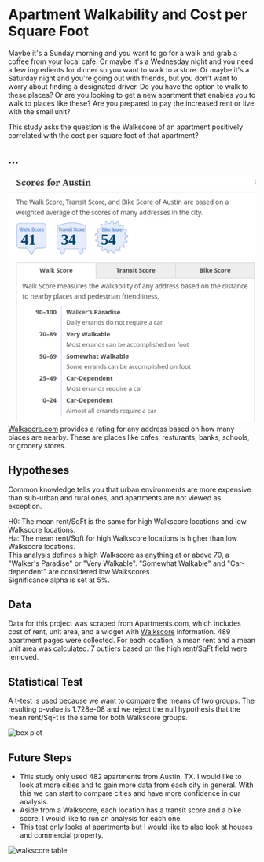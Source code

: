 # Apartment Walkability and Cost per Square Foot

Maybe it's a Sunday morning and you want to go for a walk and grab a coffee from your local cafe. Or maybe it's a Wednesday night and you need a few ingredients for dinner so you want to walk to a store. Or maybe it's a Saturday night and you're going out with friends, but you don't want to worry about finding a designated driver. Do you have the option to walk to these places? Or are you looking to get a new apartment that enables you to walk to places like these? Are you prepared to pay the increased rent or live with the small unit? 

This study asks the question is the Walkscore of an apartment positively correlated with the cost per square foot of that apartment?  

## ... 
![](https://github.com/sn-ekstrand/walkability-and-cost/blob/master/images/austin_walkscore.png)  
[Walkscore.com](https://www.walkscore.com/) provides a rating for any address based on how many places are nearby. These are places like cafes, resturants, banks, schools, or grocery stores. 


## Hypotheses
Common knowledge tells you that urban environments are more expensive than sub-urban and rural ones, and apartments are not viewed as exception.  

H0: The mean rent/SqFt is the same for high Walkscore locations and low Walkscore locations.  
Ha: The mean rent/Sqft for high Walkscore locations is higher than low Walkscore locations.  
This analysis defines a high Walkscore as anything at or above 70, a "Walker's Paradise" or "Very Walkable". "Somewhat Walkable" and "Car-dependent" are considered low Walkscores.  
Significance alpha is set at 5%.

## Data
Data for this project was scraped from Apartments.com, which includes cost of rent, unit area, and a widget with [Walkscore](https://www.walkscore.com/) information. 489 apartment pages were collected. For each location, a mean rent and a mean unit area was calculated. 7 outliers based on the high rent/SqFt field were removed. 

## Statistical Test
A t-test is used because we want to compare the means of two groups. The resulting p-value is 1.728e-08 and we reject the null hypothesis that the mean rent/SqFt is the same for both Walkscore groups. 

![box plot]()

## Future Steps
- This study only used 482 apartments from Austin, TX. I would like to look at more cities and to gain more data from each city in general. With this we can start to compare cities and have more confidence in our analysis.  
- Aside from a Walkscore, each location has a transit score and a bike score. I would like to run an analysis for each one. 
- This test only looks at apartments but I would like to also look at houses and commercial property. 

![walkscore table]()
